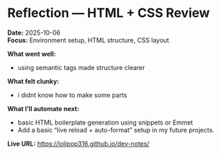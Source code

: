 # Reflection — HTML + CSS Review
**Date:** 2025-10-06  
**Focus:** Environment setup, HTML structure, CSS layout  

**What went well:**  
- using semantic tags made structure clearer

**What felt clunky:**  
- i didnt know how to make some parts

**What I’ll automate next:**  
- basic HTML boilerplate generation using snippets or Emmet
- Add a basic “live reload + auto-format” setup in my future projects.  

**Live URL:** https://lolipop316.github.io/dev-notes/
